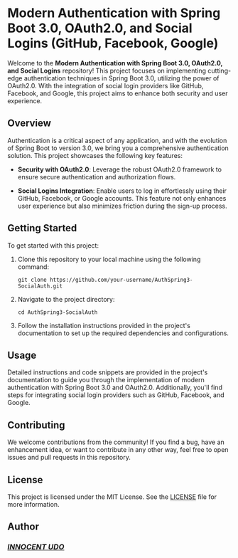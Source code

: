 # Modern Authentication with Spring Boot 3.0, OAuth2.0, and Social Logins (GitHub, Facebook, Google)

Welcome to the **Modern Authentication with Spring Boot 3.0, OAuth2.0, and Social Logins** repository! This project focuses on implementing cutting-edge authentication techniques in Spring Boot 3.0, utilizing the power of OAuth2.0. With the integration of social login providers like GitHub, Facebook, and Google, this project aims to enhance both security and user experience.

## Overview

Authentication is a critical aspect of any application, and with the evolution of Spring Boot to version 3.0, we bring you a comprehensive authentication solution. This project showcases the following key features:

- **Security with OAuth2.0**: Leverage the robust OAuth2.0 framework to ensure secure authentication and authorization flows.

- **Social Logins Integration**: Enable users to log in effortlessly using their GitHub, Facebook, or Google accounts. This feature not only enhances user experience but also minimizes friction during the sign-up process.

## Getting Started

To get started with this project:

1. Clone this repository to your local machine using the following command:
   ```
   git clone https://github.com/your-username/AuthSpring3-SocialAuth.git
   ```

2. Navigate to the project directory:
   ```
   cd AuthSpring3-SocialAuth
   ```

3. Follow the installation instructions provided in the project's documentation to set up the required dependencies and configurations.

## Usage

Detailed instructions and code snippets are provided in the project's documentation to guide you through the implementation of modern authentication with Spring Boot 3.0 and OAuth2.0. Additionally, you'll find steps for integrating social login providers such as GitHub, Facebook, and Google.

## Contributing

We welcome contributions from the community! If you find a bug, have an enhancement idea, or want to contribute in any other way, feel free to open issues and pull requests in this repository.

## License

This project is licensed under the MIT License. See the [LICENSE](LICENSE) file for more information.

## Author

### ___[INNOCENT UDO](https://github.com/Innocentsax)___


